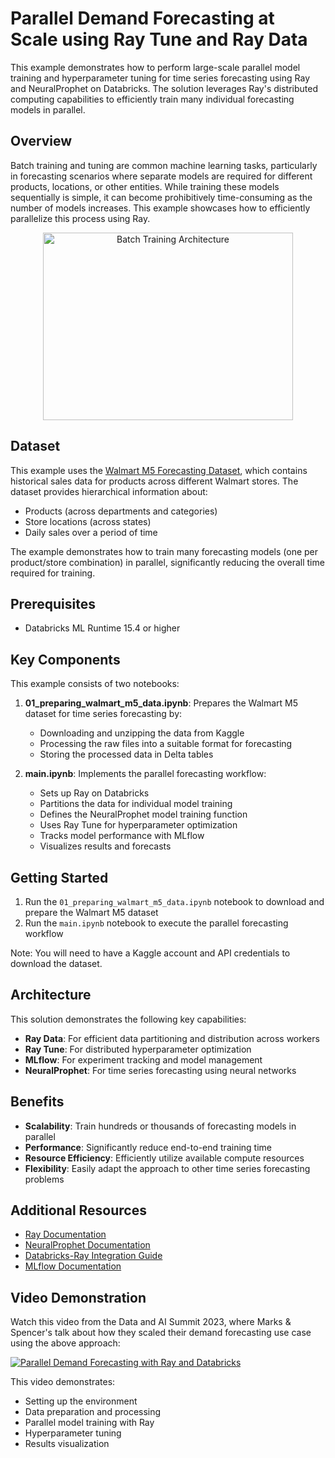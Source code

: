 # Parallel Demand Forecasting at Scale using Ray Tune and Ray Data

This example demonstrates how to perform large-scale parallel model training and hyperparameter tuning for time series forecasting using Ray and NeuralProphet on Databricks. The solution leverages Ray's distributed computing capabilities to efficiently train many individual forecasting models in parallel.

## Overview

Batch training and tuning are common machine learning tasks, particularly in forecasting scenarios where separate models are required for different products, locations, or other entities. While training these models sequentially is simple, it can become prohibitively time-consuming as the number of models increases. This example showcases how to efficiently parallelize this process using Ray.

<div align="center">
  <img src="https://docs.ray.io/en/master/_images/batch-training.svg" alt='Batch Training Architecture' height="300" width="400">
</div>

## Dataset

This example uses the [Walmart M5 Forecasting Dataset](https://www.kaggle.com/competitions/m5-forecasting-accuracy), which contains historical sales data for products across different Walmart stores. The dataset provides hierarchical information about:

- Products (across departments and categories)
- Store locations (across states)
- Daily sales over a period of time

The example demonstrates how to train many forecasting models (one per product/store combination) in parallel, significantly reducing the overall time required for training.

## Prerequisites

- Databricks ML Runtime 15.4 or higher


## Key Components

This example consists of two notebooks:

1. **01_preparing_walmart_m5_data.ipynb**: Prepares the Walmart M5 dataset for time series forecasting by:
   - Downloading and unzipping the data from Kaggle
   - Processing the raw files into a suitable format for forecasting
   - Storing the processed data in Delta tables

2. **main.ipynb**: Implements the parallel forecasting workflow:
   - Sets up Ray on Databricks
   - Partitions the data for individual model training
   - Defines the NeuralProphet model training function
   - Uses Ray Tune for hyperparameter optimization
   - Tracks model performance with MLflow
   - Visualizes results and forecasts

## Getting Started

1. Run the `01_preparing_walmart_m5_data.ipynb` notebook to download and prepare the Walmart M5 dataset
2. Run the `main.ipynb` notebook to execute the parallel forecasting workflow

Note: You will need to have a Kaggle account and API credentials to download the dataset.

## Architecture

This solution demonstrates the following key capabilities:

- **Ray Data**: For efficient data partitioning and distribution across workers
- **Ray Tune**: For distributed hyperparameter optimization
- **MLflow**: For experiment tracking and model management
- **NeuralProphet**: For time series forecasting using neural networks

## Benefits

- **Scalability**: Train hundreds or thousands of forecasting models in parallel
- **Performance**: Significantly reduce end-to-end training time
- **Resource Efficiency**: Efficiently utilize available compute resources
- **Flexibility**: Easily adapt the approach to other time series forecasting problems

## Additional Resources

- [Ray Documentation](https://docs.ray.io/)
- [NeuralProphet Documentation](https://neuralprophet.com/)
- [Databricks-Ray Integration Guide](https://docs.databricks.com/aws/en/machine-learning/ray/)
- [MLflow Documentation](https://mlflow.org/docs/latest/index.html)

## Video Demonstration

Watch this video from the Data and AI Summit 2023, where Marks & Spencer's talk about how they scaled their demand forecasting use case using the above approach:

[![Parallel Demand Forecasting with Ray and Databricks](https://img.youtube.com/vi/H5ToDhX4Uqg/0.jpg)](https://www.youtube.com/watch?v=H5ToDhX4Uqg)

This video demonstrates:
- Setting up the environment
- Data preparation and processing
- Parallel model training with Ray
- Hyperparameter tuning
- Results visualization

